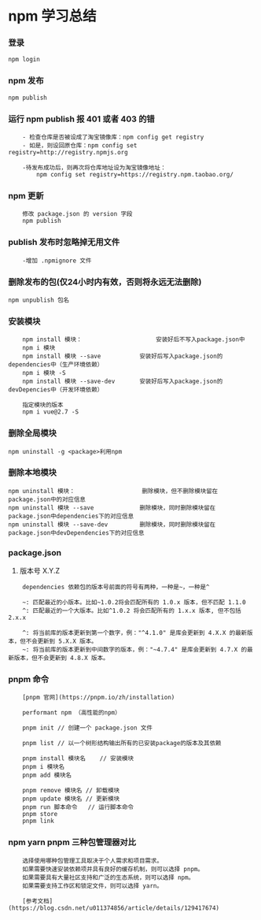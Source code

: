 # npm 学习总结

### 登录
	npm login

### npm 发布
	npm publish	

### 运行 npm publish 报 401 或者 403 的错
```
	- 检查仓库是否被设成了淘宝镜像库：npm config get registry
	- 如是，则设回原仓库：npm config set registry=http://registry.npmjs.org
	
	-待发布成功后，则再次将仓库地址设为淘宝镜像地址：
		npm config set registry=https://registry.npm.taobao.org/
```

### npm 更新
```
	修改 package.json 的 version 字段
	npm publish
```	

### publish 发布时忽略掉无用文件
```
	-增加 .npmignore 文件
```

### 删除发布的包(仅24小时内有效，否则将永远无法删除)
	npm unpublish 包名

### 安装模块
```
	npm install 模块： 					安装好后不写入package.json中
	npm i 模块	
	npm install 模块 --save  			安装好后写入package.json的dependencies中（生产环境依赖）
	npm i 模块 -S
	npm install 模块 --save-dev  		安装好后写入package.json的devDepencies中（开发环境依赖）

	指定模块的版本
	npm i vue@2.7 -S
```

### 删除全局模块
	npm uninstall -g <package>利用npm

### 删除本地模块
	npm uninstall 模块：					删除模块，但不删除模块留在package.json中的对应信息
	npm uninstall 模块 --save  			删除模块，同时删除模块留在package.json中dependencies下的对应信息
	npm uninstall 模块 --save-dev  		删除模块，同时删除模块留在package.json中devDependencies下的对应信息	

### package.json
1. 版本号 X.Y.Z
```	
	dependencies 依赖包的版本号前面的符号有两种，一种是~，一种是^

	~: 匹配最近的小版本。比如~1.0.2将会匹配所有的 1.0.x 版本，但不匹配 1.1.0
	^: 匹配最近的一个大版本。比如^1.0.2 将会匹配所有的 1.x.x 版本, 但不包括 2.x.x

	^: 将当前库的版本更新到第一个数字，例："^4.1.0" 是库会更新到 4.X.X 的最新版本，但不会更新到 5.X.X 版本。
	~: 将当前库的版本更新到中间数字的版本，例："~4.7.4" 是库会更新到 4.7.X 的最新版本，但不会更新到 4.8.X 版本。
```	

### pnpm 命令
```
	[pnpm 官网](https://pnpm.io/zh/installation)

	performant npm （高性能的npm）

	pnpm init // 创建一个 package.json 文件

	pnpm list // 以一个树形结构输出所有的已安装package的版本及其依赖

	pnpm install 模块名	// 安装模块
	pnpm i 模块名
	pnpm add 模块名

	pnpm remove 模块名	// 卸载模块
	pnpm update 模块名	// 更新模块
	pnpm run 脚本命令	// 运行脚本命令
	pnpm store
	pnpm link
```

### npm yarn pnpm 三种包管理器对比
```
	选择使用哪种包管理工具取决于个人需求和项目需求。
	如果需要快速安装依赖项并具有良好的缓存机制，则可以选择 pnpm。
	如果需要具有大量社区支持和广泛的生态系统，则可以选择 npm。
	如果需要支持工作区和锁定文件，则可以选择 yarn。

	[参考文档](https://blog.csdn.net/u011374856/article/details/129417674)
```